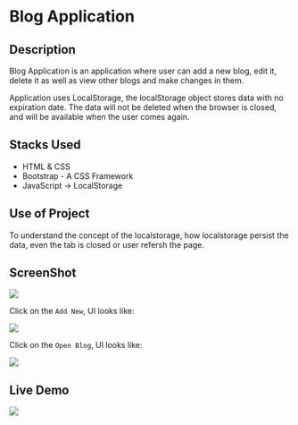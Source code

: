 # Blog Application

## Description
Blog Application is an application where user can add a new blog, edit it, delete it as well as view other blogs and make changes in them. 

Application uses LocalStorage, the localStorage object stores data with no expiration date. The data will not be deleted when the browser is closed, and will be available when the user comes again.

## Stacks Used
* HTML & CSS
* Bootstrap - A CSS Framework
* JavaScript -> LocalStorage

## Use of Project

To understand the concept of the localstorage, how localstorage persist the data, even the tab is closed or user refersh the page.

## ScreenShot

<img src="https://github.com/khushi-purwar/Web-dev-mini-projects/blob/main/Blog%20Application/Screenshots/ss1.png?raw=true" />

Click on the `Add New`, UI looks like:


<img src="https://github.com/khushi-purwar/Web-dev-mini-projects/blob/main/Blog%20Application/Screenshots/ss2.png?raw=true" />

Click on the `Open Blog`, UI looks like:


<img src="https://github.com/khushi-purwar/Web-dev-mini-projects/blob/main/Blog%20Application/Screenshots/ss3.png?raw=true" />

## Live Demo

<img src="https://github.com/khushi-purwar/Web-dev-mini-projects/blob/main/Blog%20Application/Screenshots/demo.gif?raw=true" />